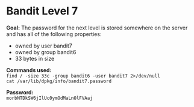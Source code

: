 # Bandit Level 7  

**Goal:** The password for the next level is stored somewhere on the server and has all of the following properties:  

- owned by user bandit7  
- owned by group bandit6  
- 33 bytes in size

**Commands used:**  
`find / -size 33c -group bandit6 -user bandit7 2>/dev/null`  
`cat /var/lib/dpkg/info/bandit7.password`  

**Password:**  
`morbNTDkSW6jIlUc0ymOdMaLnOlFVAaj`
